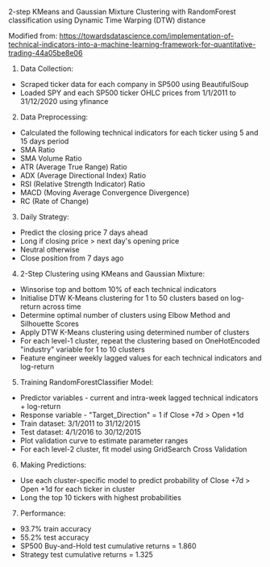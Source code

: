 2-step KMeans and Gaussian Mixture Clustering with RandomForest classification using Dynamic Time Warping (DTW) distance

Modified from: https://towardsdatascience.com/implementation-of-technical-indicators-into-a-machine-learning-framework-for-quantitative-trading-44a05be8e06

1. Data Collection:
- Scraped ticker data for each company in SP500 using BeautifulSoup
- Loaded SPY and each SP500 ticker OHLC prices from 1/1/2011 to 31/12/2020 using yfinance 

2. Data Preprocessing:
- Calculated the following technical indicators for each ticker using 5 and 15 days period
- SMA Ratio
- SMA Volume Ratio
- ATR (Average True Range) Ratio
- ADX (Average Directional Index) Ratio
- RSI (Relative Strength Indicator) Ratio
- MACD (Moving Average Convergence Divergence)
- RC (Rate of Change)

3. Daily Strategy:
- Predict the closing price 7 days ahead
- Long if closing price > next day's opening price
- Neutral otherwise
- Close position from 7 days ago

4. 2-Step Clustering using KMeans and Gaussian Mixture:
- Winsorise top and bottom 10% of each technical indicators
- Initialise DTW K-Means clustering for 1 to 50 clusters based on log-return across time
- Determine optimal number of clusters using Elbow Method and Silhouette Scores
- Apply DTW K-Means clustering using determined number of clusters
- For each level-1 cluster, repeat the clustering based on OneHotEncoded "industry" variable for 1 to 10 clusters
- Feature engineer weekly lagged values for each technical indicators and log-return

5. Training RandomForestClassifier Model:
- Predictor variables - current and intra-week lagged technical indicators + log-return
- Response variable - "Target_Direction" = 1 if Close +7d > Open +1d
- Train dataset: 3/1/2011 to 31/12/2015
- Test dataset: 4/1/2016 to 30/12/2015
- Plot validation curve to estimate parameter ranges
- For each level-2 cluster, fit model using GridSearch Cross Validation

6. Making Predictions:
- Use each cluster-specific model to predict probability of Close +7d > Open +1d for each ticker in cluster
- Long the top 10 tickers with highest probabilities

7. Performance:
- 93.7% train accuracy
- 55.2% test accuracy
- SP500 Buy-and-Hold test cumulative returns = 1.860
- Strategy test cumulative returns = 1.325